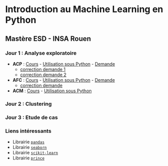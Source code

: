 # Introduction au Machine Learning en Python

## Mastère ESD - INSA Rouen

### Jour 1 : Analyse exploratoire

- **ACP** : [Cours](acp-cours.html) - [Utilisation sous Python](acp-python.slides.html) - [Demande](acp-demande.html)
	- [correction demande 1](acp-demande1-correction.html)
	- [correction demande 2](acp-demande2-correction.html)
- **AFC** : [Cours](afc-cours.html) - [Utilisation sous Python](afc-python.slides.html) - [Demande](afc-demande.html)
	- [correction demande](afc-demande-correction.html)
- **ACM** : [Cours](acm-cours.html) - [Utilisation sous Python](acm-python.slides.html)

### Jour 2 : Clustering


### Jour 3 : Etude de cas


### Liens intéressants 

- Librairie [`pandas`](https://pandas.pydata.org/)
- Librairie [`seaborn`](https://seaborn.pydata.org/)
- Librairie [`scikit-learn`](https://scikit-learn.org/) 
- Librairie [`prince`](https://github.com/MaxHalford/prince)



<!--
- Courte intro au Machine Learning

- Jour 2 : Réduction de dimensions
    - Cours
    - TP

- Jour 1 : Clustering
    - Cours
    - TP
- Jour 3 : Etude de cas
    - Pendigits (?)
    - TP à rendre sur ??
-->
    
<!--
Pour création slide jupyter : cf https://medium.com/@mjspeck/presenting-code-using-jupyter-notebook-slides-a8a3c3b59d67
jupyter nbconvert fichier.ipynb --to slides --post serve
-->
